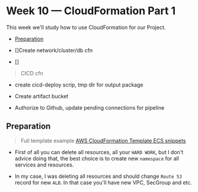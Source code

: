 # Week 10 — CloudFormation Part 1

This week we'll study how to use CloudFormation for our Project.

- [Preparation](#preparation)



- []Create network/cluster/db cfn
- []

> CICD cfn
* create cicd-deploy scrip, tmp dir for output package

* Create artifact bucket

* Authorize to Github, update pending connections for pipeline

## Preparation

> Full template example [AWS CloudFormation Template ECS snippets](https://docs.aws.amazon.com/AWSCloudFormation/latest/UserGuide/quickref-ecs.html#quickref-ecs-example-1.yaml)

* First of all you can delete all resources, all your `HARD WORK`, but I don't advice doing that, the best choice is to create new `namespace` for all services and resources.

* In my case, I was deleting all resources and should change `Route 53` record for new `ALB`. In that case you'll have new VPC, SecGroup and etc.
